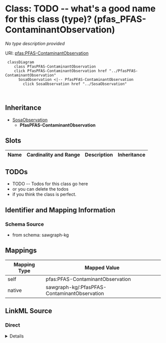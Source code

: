 

# Class: TODO -- what's a good name for this class (type)? (pfas_PFAS-ContaminantObservation)


_No type description provided_





URI: [pfas:PFAS-ContaminantObservation](http://sawgraph.spatialai.org/v1/pfas#PFAS-ContaminantObservation)






```mermaid
 classDiagram
    class PfasPFAS-ContaminantObservation
    click PfasPFAS-ContaminantObservation href "../PfasPFAS-ContaminantObservation"
      SosaObservation <|-- PfasPFAS-ContaminantObservation
        click SosaObservation href "../SosaObservation"
      
      
```





## Inheritance
* [SosaObservation](../classes/SosaObservation.md)
    * **PfasPFAS-ContaminantObservation**



## Slots

| Name | Cardinality and Range | Description | Inheritance |
| ---  | --- | --- | --- |









## TODOs

* TODO -- Todos for this class go here
* or you can delete the todos
* if you think the class is perfect.

## Identifier and Mapping Information







### Schema Source


* from schema: sawgraph-kg




## Mappings

| Mapping Type | Mapped Value |
| ---  | ---  |
| self | pfas:PFAS-ContaminantObservation |
| native | sawgraph-kg/:PfasPFAS-ContaminantObservation |







## LinkML Source

<!-- TODO: investigate https://stackoverflow.com/questions/37606292/how-to-create-tabbed-code-blocks-in-mkdocs-or-sphinx -->

### Direct

<details>
```yaml
name: pfas_PFAS-ContaminantObservation
description: No type description provided
title: TODO -- what's a good name for this class (type)?
todos:
- TODO -- Todos for this class go here
- or you can delete the todos
- if you think the class is perfect.
notes:
- Class with 142175 occurences.
from_schema: sawgraph-kg
rank: 1000
is_a: sosa_Observation
class_uri: pfas:PFAS-ContaminantObservation

```
</details>

### Induced

<details>
```yaml
name: pfas_PFAS-ContaminantObservation
description: No type description provided
title: TODO -- what's a good name for this class (type)?
todos:
- TODO -- Todos for this class go here
- or you can delete the todos
- if you think the class is perfect.
notes:
- Class with 142175 occurences.
from_schema: sawgraph-kg
rank: 1000
is_a: sosa_Observation
class_uri: pfas:PFAS-ContaminantObservation

```
</details>